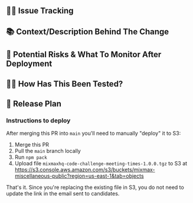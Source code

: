 <!-- Author/Reviewer expectations are described in the last comment -->

## 🕵️‍♀️ Issue Tracking
<!--
  Where is the progress of this issue being tracked?
  Where can one find the requirements for this issue?
  Where did this issue originated from?

  E.g. Jira ticket, Sentry issue, Slack message, PagerDuty alarm, etc.
-->

## 📚 Context/Description Behind The Change
<!--
  What changes have you made to the code, and why?

  As skilled engineers, we all know how to read and interpret code, so take this opportunity
  to be a bit more verbal about your changes.

  Giving the context behind your changes will make your PR review quicker,
  as the reviewer will not need to guess your intent.

  Remember to add a 2nd reviewer if the PR affects more than 15 files or 100 lines (not counting
  `package-lock.json`), or if you're going through a 2nd review+fix cycle.
-->

## 🚨 Potential Risks & What To Monitor After Deployment
<!--
  What can go wrong with this deploy?
  Does it touch any critical services?
  How will these changes affect adjacent code/features?
  How will we handle any adverse issues?
  Have you posted those steps in #eng-alerts if this has safety belts/steps?

  Imagine: You pull the trigger on the merge of the PR and step out for a coffee, what the on-call
  engineer should be aware of?

  If significant risks are identified, add a 2nd reviewer as a first mitigation step.
-->

## 🧑‍🔬 How Has This Been Tested?
<!--
  Imagine: How do I (and the Reviewer):
  How do we know this PR does what it's supposed to do?
  How do we ensure that adjacent code/features are still working?
  How do we evaluate the performance implications of this PR?

  Unless some rare exceptions, we shouldn't ship any code without testing it **locally** before.
  We should **always** test on Staging.
-->

## 🚚 Release Plan
<!--
  Imagine: If you had to leave in a rush, what should the backup engineer do to deploy this?

  Add any tasks that need to be done before/during/after release (i.e, creating indices, deploying
  other services, bumping modules, notifying PM or other engineers, etc).
-->

### Instructions to deploy

After merging this PR into `main` you'll need to manually "deploy" it to S3:

1. Merge this PR
2. Pull the `main` branch locally
3. Run `npm pack`
4. Upload file `mixmaxhq-code-challenge-meeting-times-1.0.0.tgz` to S3 at <https://s3.console.aws.amazon.com/s3/buckets/mixmax-miscellaneous-public?region=us-east-1&tab=objects>

That's it. Since you're replacing the existing file in S3, you do not need to update the link in the email sent to candidates.

<!--
  ## 🤝 Expectations

  > This is a tl;dr; — full (and updated) version on https://www.notion.so/mixmax/Code-review-c0dafc9c862b4d4dad083bce21702d94

  When Opening/Reviewing a PR, please keep in mind:

  ### As the PR Author
  - Provide all the necessary context on "Why" you have performed your changes
  - Assume that the reviewer has just joined the company: would he/she be able to review this the
    way it is right now?
  - If changes are extensive, break them into smaller commits that tell a story, instead of 1 commit
    with 15 files changed.
  - Split Refactors and New-Code-Changes into different commits, ideally: different PRs.
  - Test your code before requesting review — unless some rare exceptions, we shouldn't ship any code
    without testing it **locally** before. We should always re-test on Staging.
  - If your PR is UI related, consider adding screenshots/videos with the behavior and before/after.

  ### As the PR Reviewer
  - Be kind. Don't nitpick.
  - Expect to have all the necessary context to review the PR on (or linked on) the PR itself.
  - When in doubt: ask.
  - Validate if the author's tests have any missing coverage points. Do not approve an untested PR.
  - Pay extra attention to the "Potential Risks" and "Release Plan" sections.
  - If the PR alters the product UI, consider checking out the branch to visually inspect it.
-->
